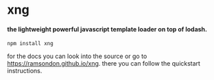 # xng
#### the lightweight powerful javascript template loader on top of lodash.

```
npm install xng
```


for the docs you can look into the source or go to https://ramsondon.github.io/xng.
there you can follow the quickstart instructions.


